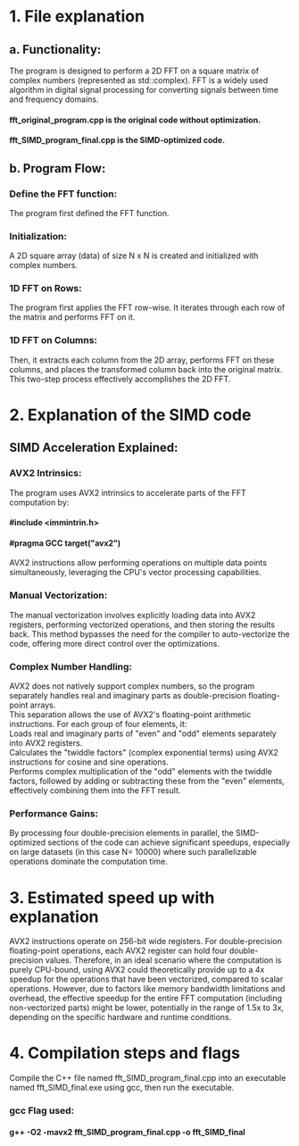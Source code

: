 # 1. File explanation
## a. Functionality:
The program is designed to perform a 2D FFT on a square matrix of complex numbers (represented as std::complex<double>). FFT is a widely used algorithm in digital signal processing for converting signals between time and frequency domains. 
#### fft_original_program.cpp is the original code without optimization. 
#### fft_SIMD_program_final.cpp is the SIMD-optimized code.

## b. Program Flow:
### Define the FFT function: 
The program first defined the FFT function.
### Initialization: 
A 2D square array (data) of size N x N is created and initialized with complex numbers.
### 1D FFT on Rows: 
The program first applies the FFT row-wise. It iterates through each row of the matrix and performs FFT on it.
### 1D FFT on Columns: 
Then, it extracts each column from the 2D array, performs FFT on these columns, and places the transformed column back into the original matrix. This two-step process effectively accomplishes the 2D FFT.


# 2. Explanation of the SIMD code
## SIMD Acceleration Explained:
### AVX2 Intrinsics: 
The program uses AVX2 intrinsics to accelerate parts of the FFT computation by: 
#### #include <immintrin.h> 
#### #pragma GCC target("avx2") 
AVX2 instructions allow performing operations on multiple data points simultaneously, leveraging the CPU's vector processing capabilities.
### Manual Vectorization: 
The manual vectorization involves explicitly loading data into AVX2 registers, performing vectorized operations, and then storing the results back. This method bypasses the need for the compiler to auto-vectorize the code, offering more direct control over the optimizations.
### Complex Number Handling: 
AVX2 does not natively support complex numbers, so the program separately handles real and imaginary parts as double-precision floating-point arrays. \
This separation allows the use of AVX2's floating-point arithmetic instructions.
For each group of four elements, it: \
Loads real and imaginary parts of "even" and "odd" elements separately into AVX2 registers. \
Calculates the "twiddle factors" (complex exponential terms) using AVX2 instructions for cosine and sine operations. \
Performs complex multiplication of the "odd" elements with the twiddle factors, followed by adding or subtracting these from the "even" elements, effectively combining them into the FFT result. 
### Performance Gains: 
By processing four double-precision elements in parallel, the SIMD-optimized sections of the code can achieve significant speedups, especially on large datasets (in this case N= 10000) where such parallelizable operations dominate the computation time.

# 3. Estimated speed up with explanation
AVX2 instructions operate on 256-bit wide registers. For double-precision floating-point operations, each AVX2 register can hold four double-precision values. Therefore, in an ideal scenario where the computation is purely CPU-bound, using AVX2 could theoretically provide up to a 4x speedup for the operations that have been vectorized, compared to scalar operations. However, due to factors like memory bandwidth limitations and overhead, the effective speedup for the entire FFT computation (including non-vectorized parts) might be lower, potentially in the range of 1.5x to 3x, depending on the specific hardware and runtime conditions.

# 4. Compilation steps and flags
Compile the C++ file named fft_SIMD_program_final.cpp into an executable named fft_SIMD_final.exe using gcc, then run the executable. 
### gcc Flag used: 
#### g++ -O2 -mavx2 fft_SIMD_program_final.cpp -o fft_SIMD_final
